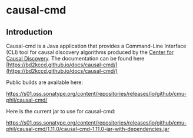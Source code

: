 # causal-cmd

## Introduction

Causal-cmd is a Java application that provides a Command-Line Interface (CLI) tool for causal discovery algorithms produced by the [Center for Causal Discovery](http://www.ccd.pitt.edu/).  The documentation can be found here [https://bd2kccd.github.io/docs/causal-cmd/](https://bd2kccd.github.io/docs/causal-cmd/) 

Public builds are available here:

https://s01.oss.sonatype.org/content/repositories/releases/io/github/cmu-phil/causal-cmd/

Here is the current jar to use for causal-cmd:

https://s01.oss.sonatype.org/content/repositories/releases/io/github/cmu-phil/causal-cmd/1.11.0/causal-cmd-1.11.0-jar-with-dependencies.jar
